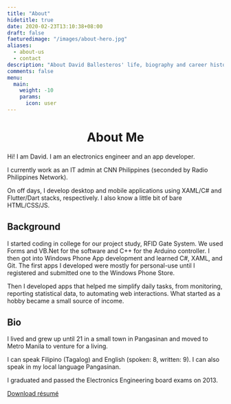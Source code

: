 ```yaml
---
title: "About"
hidetitle: true
date: 2020-02-23T13:10:38+08:00
draft: false
faeturedimage: "/images/about-hero.jpg"
aliases:
  - about-us
  - contact
description: "About David Ballesteros' life, biography and career history"
comments: false
menu:
  main:
    weight: -10
    params:
      icon: user
---
```


<!-- <img src="/images/about-hero.jpg" style="display:block;margin-left:auto;margin-right:auto;width:80%;" alt="Me, Macapagal Bridge, Butuan City 2019"> -->
<h1 style="text-align: center;">About Me</h1>

Hi! I am David. I am an electronics engineer and an app developer.

I currently work as an IT admin at CNN Philippines (seconded by Radio Philippines Network).

On off days, I develop desktop and mobile applications using XAML/C# and Flutter/Dart stacks, respectively. I also know a little bit of bare HTML/CSS/JS.

## Background

I started coding in college for our project study, RFID Gate System. We used Forms and VB.Net for the software and C++ for the Arduino controller. I then got into Windows Phone App development and learned C#, XAML, and Git. The first apps I developed were mostly for personal-use until I registered and submitted one to the Windows Phone Store.

Then I developed apps that helped me simplify daily tasks, from monitoring, reporting statistical data, to automating web interactions. What started as a hobby became a small source of income.

## Bio

I lived and grew up until 21 in a small town in Pangasinan and moved to Metro Manila to venture for a living.

I can speak Filipino (Tagalog) and English (spoken: 8, written: 9). I can also speak in my local language Pangasinan.

I graduated and passed the Electronics Engineering board exams on 2013.

<a href="/ballesteros-david-resume-may2022-ff99ddc820fe900192655148d4f20fdd2d6dd905730012a4565593e9ddb65cc7.pdf" class="dl-btn">Download résumé</a>

